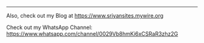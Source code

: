 <hr>

Also, check out my Blog at https://www.sriyansites.mywire.org

Check out my WhatsApp Channel: https://www.whatsapp.com/channel/0029Vb8hmKi6xCSRaR3zhz2G

